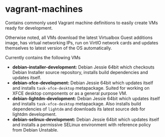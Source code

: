 # vagrant-machines
Contains commonly used Vagrant machine definitions to easily create VMs ready for development.

Otherwise noted, all VMs download the latest Virtualbox Guest additions image, has virtual networking IPs, run on VirtIO network cards and updates themselves to latest version of the OS automatically.

Currently contains the following VMs
- **debian-installer-development:** Debian Jessie 64bit which checkouts Debian Installer source repository, installs build dependencies and updates itself.
- **debian-xfce-development:** Debian Jessie 64bit which updates itself and installs `task-xfce-desktop` metapackage. Suited for working on XFCE desktop components or as a general purpose VM.
- **debian-lightdm-development:** Debian Jessie 64bit which updates itself and installs `task-xfce-desktop` metapackage. Also installs build dependencies of `lightdm` and downloads its latest source deb for lightdm development.
- **debian-selinux-development:** Debian Jessie 64bit which updates itself and installs a permissive SELinux environment with reference policy from Debian Unstable.
